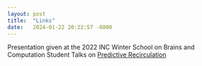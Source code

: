 ```yaml
---
layout: post
title:  "Links"
date:   2024-01-22 20:22:57 -0800
---
```

Presentation given at the 2022 INC Winter School on Brains and Computation
Student Talks on <a href="{{ site.url}}{{site.baseurl}}/_pdfs/2022-12-16_Predictive_Recirculation.pdf">Predictive
Recirculation</a>
